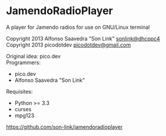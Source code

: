 # JamendoRadioPlayer

A player for Jamendo radios for use on GNU/Linux terminal  

Copyright 2013 Alfonso Saavedra "Son Link" <sonlink@dhcppc4>  
Copyright 2013 picodotdev <picodotdev@gmail.com>  

Original idea: pico.dev  
Programmers:
* pico.dev
* Alfonso Saavedra "Son Link"

Requisites:
* Python >= 3.3
* curses
* mpg123

https://github.com/son-link/jamendoradioplayer  
